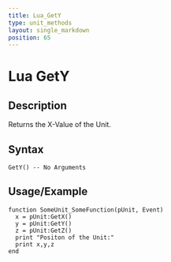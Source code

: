 ```yaml
---
title: Lua_GetY
type: unit_methods
layout: single_markdown
position: 65
---
```


# Lua GetY

## Description

Returns the X-Value of the Unit.

## Syntax

```
GetY() -- No Arguments
```

## Usage/Example

```
function SomeUnit_SomeFunction(pUnit, Event) 
  x = pUnit:GetX() 
  y = pUnit:GetY()
  z = pUnit:GetZ()
  print "Positon of the Unit:"
  print x,y,z
end
```
